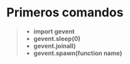 Primeros comandos
======================

>- **import gevent**
>- **gevent.sleep(0)**
>- **gevent.joinall)**
>- **gevent.spawn(function name)**
